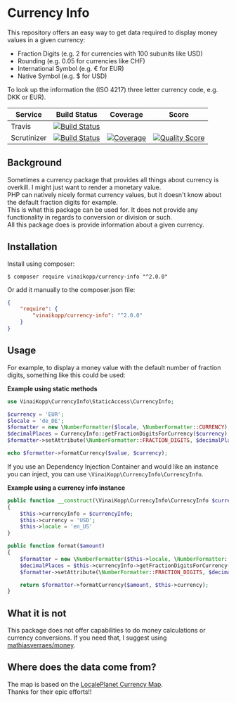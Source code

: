 
# Currency Info

This repository offers an easy way to get data required to display money values in a given currency:  

* Fraction Digits (e.g. 2 for currencies with 100 subunits like USD)
* Rounding (e.g. 0.05 for currencies like CHF)
* International Symbol (e.g. € for EUR)
* Native Symbol (e.g. $ for USD)

To look up the information the (ISO 4217) three letter currency code, e.g. DKK or EUR).

| Service | Build Status | Coverage | Score |
| ------- | ------------ | -------- | ----- |
| Travis      | [![Build Status](https://travis-ci.org/Vinai/currency-info.svg?branch=master)](https://travis-ci.org/Vinai/currency-info)                                      |  |  |
| Scrutinizer | [![Build Status](https://scrutinizer-ci.com/g/Vinai/currency-info/badges/build.png?b=master)](https://scrutinizer-ci.com/g/Vinai/currency-info/?branch=master) | [![Coverage](https://scrutinizer-ci.com/g/Vinai/currency-info/badges/coverage.png?b=master)](https://scrutinizer-ci.com/g/Vinai/currency-info/?branch=master) | [![Quality Score](https://scrutinizer-ci.com/g/Vinai/currency-info/badges/quality-score.png?b=master)](https://scrutinizer-ci.com/g/Vinai/currency-info/?branch=master) |

## Background

Sometimes a currency package that provides all things about currency is overkill. I might just want to render a monetary value.  
PHP can natively nicely format currency values, but it doesn't know about the default fraction digits for example.  
This is what this package can be used for. It does not provide any functionality in regards to conversion or division or such.  
All this package does is provide information about a given currency.

## Installation

Install using composer:

```
$ composer require vinaikopp/currency-info "^2.0.0"
```
Or add it manually to the composer.json file:

```json
{
    "require": {
        "vinaikopp/currency-info": "^2.0.0"
    }
}
```

## Usage

For example, to display a money value with the default number of fraction digits, something like this could be used:

**Example using static methods**
```php
use VinaiKopp\CurrencyInfo\StaticAccess\CurrencyInfo;

$currency = 'EUR';
$locale = 'de_DE';
$formatter = new \NumberFormatter($locale, \NumberFormatter::CURRENCY);
$decimalPlaces = CurrencyInfo::getFractionDigitsForCurrency($currency);
$formatter->setAttribute(\NumberFormatter::FRACTION_DIGITS, $decimalPlaces);

echo $formatter->formatCurrency($value, $currency);

```

If you use an Dependency Injection Container and would like an instance you can inject,
you can use `\VinaiKopp\CurrencyInfo\CurrencyInfo`.

**Example using a currency info instance**
```php
public function __construct(\VinaiKopp\CurrencyInfo\CurrencyInfo $currencyInfo)
{
    $this->currencyInfo = $currencyInfo;
    $this->currency = 'USD';
    $this->locale = 'en_US'
}

public function format($amount)
{
    $formatter = new \NumberFormatter($this->locale, \NumberFormatter::CURRENCY);
    $decimalPlaces = $this->currencyInfo->getFractionDigitsForCurrency($this->currency);
    $formatter->setAttribute(\NumberFormatter::FRACTION_DIGITS, $decimalPlaces);

    return $formatter->formatCurrency($amount, $this->currency);
}
```

## What it is not

This package does not offer capabilities to do money calculations or currency conversions.
If you need that, I suggest using [mathiasverraes/money](https://github.com/moneyphp/money).  

## Where does the data come from?

The map is based on the [LocalePlanet Currency Map](http://www.localeplanet.com/api/auto/currencymap.html).  
Thanks for their epic efforts!!
